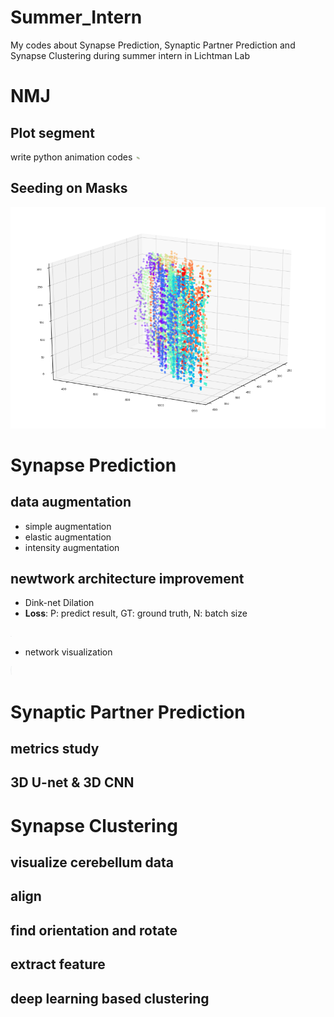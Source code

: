 # Summer_Intern
My codes about Synapse Prediction, Synaptic Partner Prediction and Synapse Clustering during summer intern in Lichtman Lab

# NMJ
## Plot segment
write python animation codes
<img src="https://github.com/james20141606/Summer_Intern/blob/master/NMJ/plot_segment/output.gif" style="width: 10px;"/>
## Seeding on Masks
![](https://github.com/james20141606/Summer_Intern/blob/master/NMJ/plot_segment/seeding.png)


# Synapse Prediction
## data augmentation
- simple augmentation
- elastic augmentation
- intensity augmentation

## newtwork architecture improvement
- Dink-net Dilation
- **Loss**: P: predict result, GT: ground truth, N: batch size

<img src="https://github.com/james20141606/Summer_Intern/blob/master/synapse_prediction/plot/loss.png" style="width: 2px;"/>

- network visualization
<img src="https://github.com/james20141606/Summer_Intern/blob/master/synapse_prediction/plot/Digraph.gv-1.png" style="width: 2px;"/>

# Synaptic Partner Prediction 
## metrics study
## 3D U-net & 3D CNN

# Synapse Clustering
## visualize cerebellum data
## align
## find orientation and rotate
## extract feature
## deep learning based clustering

